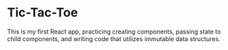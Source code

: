 # Tic-Tac-Toe

This is my first React app, practicing creating components, passing state to child components, and writing code that utilizes immutable data structures.